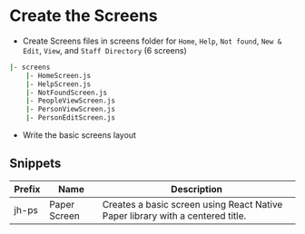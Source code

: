 # Create the Screens

- Create Screens files in screens folder for `Home`, `Help`, `Not found`, `New & Edit`, `View`, and `Staff Directory` (6 screens)

```bash
|- screens
    |- HomeScreen.js
    |- HelpScreen.js
    |- NotFoundScreen.js
    |- PeopleViewScreen.js
    |- PersonViewScreen.js
    |- PersonEditScreen.js
```

- Write the basic screens layout

## Snippets

| **Prefix** | **Name** | **Description** |
|---|---|---|
| jh-ps | Paper Screen | Creates a basic screen using React Native Paper library with a centered title. |

